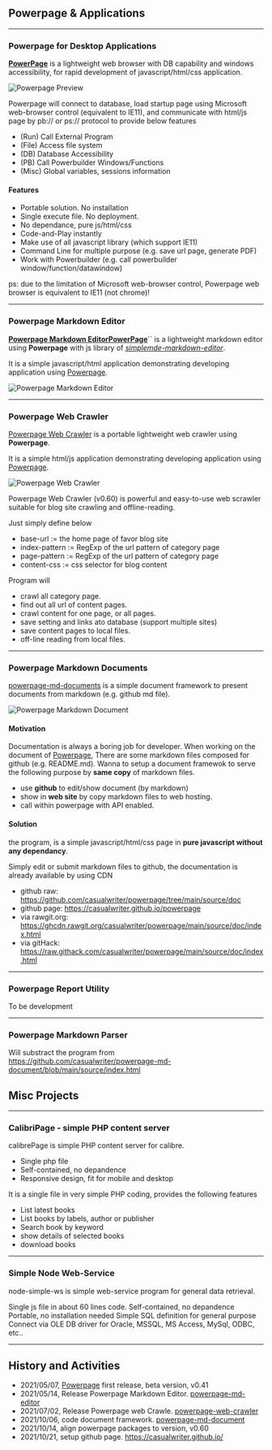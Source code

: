 
## Powerpage & Applications
  
---------------------------------------  
### Powerpage for Desktop Applications

[**PowerPage**](https://github.com/casualwriter/powerpage) is a lightweight web browser with DB capability and windows accessibility, for rapid development of javascript/html/css application.

![Powerpage Preview](powerpage/powerpage.gif "width=80%")

Powerpage will connect to database, load startup page using Microsoft web-browser control (equivalent to IE11), and communicate 
with html/js page by pb:// or ps:// protocol to provide below features

* (Run) Call External Program
* (File) Access file system
* (DB) Database Accessibility
* (PB) Call Powerbuilder Windows/Functions
* (Misc) Global variables, sessions information

#### Features

* Portable solution. No installation
* Single execute file. No deployment.
* No dependance, pure js/html/css
* Code-and-Play instantly
* Make use of all javascript library (which support IE11)
* Command Line for multiple purpose (e.g. save url page, generate PDF)
* Work with Powerbuilder (e.g. call powerbuilder window/function/datawindow)

ps: due to the limitation of Microsoft web-browser control, Powerpage web browser is equivalent to IE11 (not chrome)!
  
  
---------------------------------------  
### Powerpage Markdown Editor

[**Powerpage Markdown EditorPowerPage**](https://github.com/casualwriter/powerpage-md-editor)`` is a lightweight markdown editor using **Powerpage** with 
 js library of [*simplemde-markdown-editor*](https://github.com/sparksuite/simplemde-markdown-editor). 
 
 It is a simple javascript/html application demonstrating developing application using [Powerpage](https://github.com/casualwriter/powerpage).
 
![Powerpage Markdown Editor](powerpage/pp-md-editor.jpg "width=80%")
  
  
---------------------------------------  
### Powerpage Web Crawler

[Powerpage Web Crawler](https://github.com/casualwriter/powerpage-web-crawler) is a portable lightweight web crawler using **Powerpage**.
 
It is a simple html/js application demonstrating developing application using [Powerpage](https://github.com/casualwriter/powerpage). 

![Powerpage Web Crawler](powerpage/pp-web-crawler.jpg "width=80%")

Powerpage Web Crawler (v0.60) is powerful and easy-to-use web scrawler suitable for blog site crawling and offline-reading. 

Just simply define below

* base-url := the home page of favor blog site
* index-pattern := RegExp of the url pattern of category page
* page-pattern := RegExp of the url pattern of category page
* content-css := css selector for blog content 

Program will
 
* crawl all category page.
* find out all url of content pages. 
* crawl content for one page, or all pages. 
* save setting and links ato database (support multiple sites)
* save content pages to local files.
* off-line reading from local files.

  
---------------------------------------  
### Powerpage Markdown Documents

[powerpage-md-documents](https://github.com/casualwriter/powerpage-md-document/) is a simple document framework to present documents from markdown (e.g. github md file). 

![Powerpage Markdown Document](powerpage/pp-md-document.gif "width=80%")

#### Motivation

Documentation is always a boring job for developer. When working on the document of [Powerpage](https://github.com/casualwriter/powerpage), 
There are some markdown files composed for github (e.g. README.md). Wanna to setup a document framewok to serve the following purpose by 
**same copy** of markdown files.

* use **github** to edit/show document (by markdown)
* show in **web site** by copy markdown files to web hosting.
* call within powerpage with API enabled.

#### Solution

the program, is a simple javascript/html/css page in **pure javascript without any dependancy**.

Simply edit or submit markdown files to github, the documentation is already available by using CDN

* github raw: https://github.com/casualwriter/powerpage/tree/main/source/doc
* github page: https://casualwriter.github.io/powerpage
* via rawgit.org: https://ghcdn.rawgit.org/casualwriter/powerpage/main/source/doc/index.html
* via gitHack:    https://raw.githack.com/casualwriter/powerpage/main/source/doc/index.html
  
  
---------------------------------------  
### Powerpage Report Utility

To be development
  
  
---------------------------------------  
### Powerpage Markdown Parser

Will substract the program from https://github.com/casualwriter/powerpage-md-document/blob/main/source/index.html


  
## Misc Projects
   
---------------------------------------
### CalibriPage - simple PHP content server

calibrePage is simple PHP content server for calibre.

* Single php file
* Self-contained, no depandence
* Responsive design, fit for mobile and desktop

It is a single file in very simple PHP coding, provides the following features

* List latest books
* List books by labels, author or publisher
* Search book by keyword
* show details of selected books
* download books
  
  
---------------------------------------  
### Simple Node Web-Service

node-simple-ws is simple web-service program for general data retrieval.

Single js file in about 60 lines code.
Self-contained, no depandence
Portable, no installation needed
Simple SQL definition for general purpose
Connect via OLE DB driver for Oracle, MSSQL, MS Access, MySql, ODBC, etc..
  
  
---------------------------------------  
## History and Activities

* 2021/05/07, [Powerpage](https://github.com/casualwriter/powerpage) first release, beta version, v0.41 
* 2021/05/14, Release Powerpage Markdown Editor. [powerpage-md-editor](https://github.com/casualwriter/powerpage-md-editor)
* 2021/07/02, Release Powerpage web Crawle. [powerpage-web-crawler](https://github.com/casualwriter/powerpage-web-crawler)
* 2021/10/06, code document framework. [powerpage-md-document](https://github.com/casualwriter/powerpage-md-document)
* 2021/10/14, align powerpage packages to version, v0.60
* 2021/10/21, setup github page. https://casualwriter.github.io/

